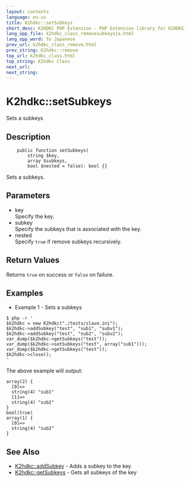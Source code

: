 ```yaml
---
layout: contents
language: en-us
title: K2hdkc::setSubkeys
short_desc: K2HDKC PHP Extension - PHP Extension library for K2HDKC
lang_opp_file: k2hdkc_class_removesubkeysja.html
lang_opp_word: To Japanese
prev_url: k2hdkc_class_remove.html
prev_string: K2hdkc::remove
top_url: k2hdkc_class.html
top_string: K2hdkc Class
next_url: 
next_string: 
---
```


# K2hdkc::setSubkeys
Sets a subkeys

## Description

```
    public function setSubkeys(
        string $key,
        array $subkeys,
        bool $nested = false): bool {}
```

Sets a subkeys.

## Parameters
- key  
Specify the key.
- subkey  
Specify the subkeys that is associated with the key.
- nested  
Specify `true` if remove subkeys recursively.

## Return Values
Returns `true` on success or `false` on failure. 

## Examples
- Example 1 - Sets a subkeys

```
$ php -r '
$k2hdkc = new K2hdkc("./tests/slave.ini");
$k2hdkc->addSubkey("test", "sub1", "subv1");
$k2hdkc->addSubkey("test", "sub2", "subv2");
var_dump($k2hdkc->getSubkeys("test")); 
var_dump($k2hdkc->setSubkeys("test", array("sub1")));
var_dump($k2hdkc->getSubkeys("test")); 
$k2hdkc->close(); 
'
```

The above example will output:

```
array(2) {
  [0]=>
  string(4) "sub1"
  [1]=>
  string(4) "sub2"
}
bool(true)
array(1) {
  [0]=>
  string(4) "sub2"
}
```


## See Also
- [K2hdkc::addSubkey](k2hdkc_class_addsubkey.html) - Adds a subkey to the key
- [K2hdkc::getSubkeys](k2hdkc_class_getsubkeys.html) - Gets all subkeys of the key


